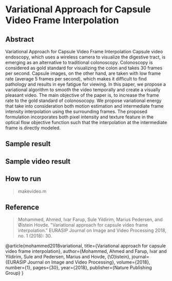 # Variational Approach for Capsule Video Frame Interpolation
## Abstract
Variational Approach for Capsule Video Frame Interpolation Capsule video endoscopy, which uses a wireless camera to visualize the digestive
tract, is emerging as an alternative to traditional colonoscopy. Colonoscopy is considered as gold standard for visualizing the colon and takes 30 frames per
second. Capsule images, on the other hand, are taken with low frame rate (average 5 frames per second), which makes it difficult to find pathology and
results in eye fatigue for viewing. In this paper, we propose a variational algorithm to smooth the video temporally and create a visually pleasant video.
The main objective of the paper is, to increase the frame rate to the gold standard of colonosocopy. We propose variational energy that take into
consideration both motion estimation and intermediate frame intensity interpolation using the surrounding frames. The proposed formulation
incorporates both pixel intensity and texture feature in the optical flow objective function such that the interpolation at the intermediate frame is directly
modeled. 

## Sample result


## Sample video result


## How to run

>makevideo.m

## Reference
>Mohammed, Ahmed, Ivar Farup, Sule Yildirim, Marius Pedersen, and Øistein Hovde. "Variational approach for capsule video frame interpolation." EURASIP Journal on Image and Video Processing 2018, no. 1 (2018): 30.


@article{mohammed2018variational,
  title={Variational approach for capsule video frame interpolation},
  author={Mohammed, Ahmed and Farup, Ivar and Yildirim, Sule and Pedersen, Marius and Hovde, {\O}istein},
  journal={EURASIP Journal on Image and Video Processing},
  volume={2018},
  number={1},
  pages={30},
  year={2018},
  publisher={Nature Publishing Group}
}
